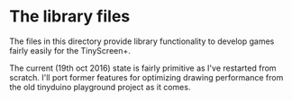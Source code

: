 # The library files

The files in this directory provide library functionality to develop 
games fairly easily for the TinyScreen+. 

The current (19th oct 2016) state is fairly primitive as I've restarted from scratch. I'll port former features for optimizing drawing performance from
the old tinyduino playground project as it comes.